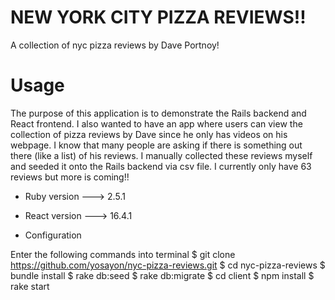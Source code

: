 # NEW YORK CITY PIZZA REVIEWS!!
A collection of nyc pizza reviews by Dave Portnoy!

# Usage
The purpose of this application is to demonstrate the Rails backend and React frontend. I also wanted to have an app where users can view the collection of pizza reviews by Dave since he only has videos on his webpage. I know that many people are asking if there is something out there (like a list) of his reviews. I manually collected these reviews myself and seeded it onto the Rails backend via csv file. I currently only have 63 reviews but more is coming!!

* Ruby version ---> 2.5.1
* React version ---> 16.4.1

* Configuration

Enter the following commands into terminal
$ git clone https://github.com/yosayon/nyc-pizza-reviews.git
$ cd nyc-pizza-reviews
$ bundle install
$ rake db:seed
$ rake db:migrate
$ cd client
$ npm install
$ rake start
